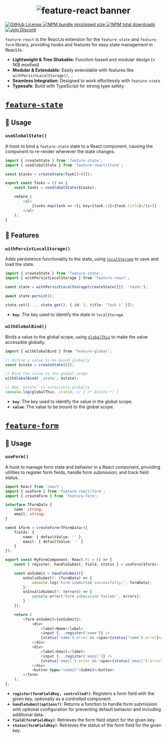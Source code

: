 <h1 align="center">
    <img src="https://raw.githubusercontent.com/builder-group/monorepo/develop/packages/feature-react/.github/banner.svg" alt="feature-react banner">
</h1>

<p align="left">
    <a href="https://github.com/builder-group/monorepo/blob/develop/LICENSE">
        <img src="https://img.shields.io/github/license/builder-group/monorepo.svg?label=license&style=flat&colorA=293140&colorB=FDE200" alt="GitHub License"/>
    </a>
    <a href="https://www.npmjs.com/package/feature-react">
        <img src="https://img.shields.io/bundlephobia/minzip/feature-react.svg?label=minzipped%20size&style=flat&colorA=293140&colorB=FDE200" alt="NPM bundle minzipped size"/>
    </a>
    <a href="https://www.npmjs.com/package/feature-react">
        <img src="https://img.shields.io/npm/dt/featuer-state-react.svg?label=downloads&style=flat&colorA=293140&colorB=FDE200" alt="NPM total downloads"/>
    </a>
    <a href="https://discord.gg/w4xE3bSjhQ">
        <img src="https://img.shields.io/discord/795291052897992724.svg?label=&logo=discord&logoColor=000000&color=293140&labelColor=FDE200" alt="Join Discord"/>
    </a>
</p>

`feature-react` is the ReactJs extension for the `feature-state` and `feature-form` library, providing hooks and features for easy state management in ReactJs.

- **Lightweight & Tree Shakable**: Function-based and modular design (< 1KB minified)
- **Modular & Extendable**: Easily extendable with features like `withPersistLocalStorage()`, .. 
- **Seamless Integration**: Designed to work effortlessly with `feature-state`
- **Typesafe**: Build with TypeScript for strong type safety

# [`feature-state`](https://github.com/builder-group/monorepo/tree/develop/packages/feature-state)

## 📖 Usage

### `useGlobalState()`

A hook to bind a `feature-state` state to a React component, causing the component to re-render whenever the state changes.

```ts
import { createState } from 'feature-state';
import { useGlobalState } from 'feature-react/state';

const $tasks = createState<Task[]>([]);

export const Tasks = () => {
    const tasks = useGlobalState($tasks);

    return (
        <ul>
            {tasks.map(task => <li key={task.id}>{task.title}</li>)}
        </ul>
    );
}
```

## 📙 Features

### `withPersistLocalStorage()`

Adds persistence functionality to the state, using [`localStorage`](https://developer.mozilla.org/en-US/docs/Web/API/Window/localStorage?retiredLocale=de) to save and load the state.

```ts
import { createState } from 'feature-state';
import { withPersistLocalStorage } from 'feature-react';

const state = withPersistLocalStorage(createState([]), 'tasks');

await state.persist();

state.set([..., state.get(), { id: 1, title: 'Task 1' }]);
```

- **`key`**: The key used to identify the state in `localStorage`.

### `withGlobalBind()`

Binds a value to the global scope, using [`globalThis`](https://developer.mozilla.org/en-US/docs/Web/JavaScript/Reference/Global_Objects/globalThis) to make the value accessible globally.

```ts
import { withGlobalBind } from 'feature-global';

// Define a value to be bound globally
const $state = createState([]);

// Bind the value to the global scope
withGlobalBind('_state', $state);

// Now `$state` is accessible globally
console.log(globalThis._state); // { /* $state */ }
```

- **`key`**: The key used to identify the value in the global scope.
- **`value`**: The value to be bound to the global scope.

# [`feature-form`](https://github.com/builder-group/monorepo/tree/develop/packages/feature-form)

## 📖 Usage

### `useForm()`

A hook to manage form state and behavior in a React component, providing utilities to register form fields, handle form submission, and track field status.

```ts
import React from 'react';
import { useForm } from 'feature-react/form';
import { createForm } from 'feature-form';

interface TFormData {
    name: string;
    email: string;
}

const $form = createForm<TFormData>({
    fields: {
        name: { defaultValue: '' },
        email: { defaultValue: '' }
    }
});

export const MyFormComponent: React.FC = () => {
    const { register, handleSubmit, field, status } = useForm($form);

    const onSubmit = handleSubmit({
        onValidSubmit?: (formData) => {
            console.log('Form submitted successfully:', formData);
        },
        onInvalidSubmit?: (errors) => {
            console.error('Form submission failed:', errors);
        }
    });

    return (
        <form onSubmit={onSubmit}>
            <div>
                <label>Name</label>
                <input {...register('name')} />
                {status('name').error && <span>{status('name').error}</span>}
            </div>
            <div>
                <label>Email</label>
                <input {...register('email')} />
                {status('email').error && <span>{status('email').error}</span>}
            </div>
            <button type="submit">Submit</button>
        </form>
    );
};
```

- **`register(formFieldKey, controlled?)`**: Registers a form field with the given key, optionally as a controlled component.
- **`handleSubmit(options?)`**: Returns a function to handle form submission with optional configuration for preventing default behavior and including additional data.
- **`field(formFieldKey)`**: Retrieves the form field object for the given key.
- **`status(formFieldKey)`**: Retrieves the status of the form field for the given key.
 